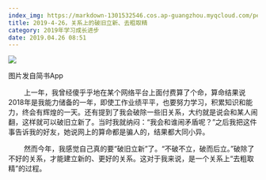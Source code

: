 ```yaml
---
index_img: https://markdown-1301532546.cos.ap-guangzhou.myqcloud.com/peipei_blog/20210921144757.jpeg
title: 2019-4-26，关系上的破旧立新、去粗取精
category: 2019年学习成长进步
date: 2019.04.26 08:51
---
```


![](https://markdown-1301532546.cos.ap-guangzhou.myqcloud.com/peipei_blog/20210921144757.jpeg)  

图片发自简书App

  

        上一年，我曾经傻乎乎地在某个网络平台上面付费算了个命，算命结果说2018年是我能力储备的一年，即使工作业绩平平，也要努力学习，积累知识和能力，终会有辉煌的一天。还有提到了我会破除一些旧关系，大约就是说会和某人闹翻，这样就可以破旧立新了。当时我就纳闷：“我会和谁闹矛盾呢？”之后我把这件事告诉我的好友，她说网上的算命都是骗人的，结果都大同小异。

        然而今年，我感觉自己真的要“破旧立新”了。“不破不立，破而后立。”破除了不好的关系，才能建立新的、更好的关系。这对于我来说，是一个关系上“去粗取精”的过程。